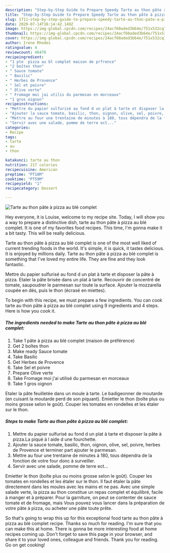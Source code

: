 ```yaml
---
description: "Step-by-Step Guide to Prepare Speedy Tarte au thon pâte à pizza au blé complet"
title: "Step-by-Step Guide to Prepare Speedy Tarte au thon pâte à pizza au blé complet"
slug: 1711-step-by-step-guide-to-prepare-speedy-tarte-au-thon-pate-a-pizza-au-ble-complet
date: 2020-07-14T16:14:42.149Z
image: https://img-global.cpcdn.com/recipes/24acf60aded3b64e/751x532cq70/tarte-au-thon-pate-a-pizza-au-ble-complet-photo-principale-de-la-recette.jpg
thumbnail: https://img-global.cpcdn.com/recipes/24acf60aded3b64e/751x532cq70/tarte-au-thon-pate-a-pizza-au-ble-complet-photo-principale-de-la-recette.jpg
cover: https://img-global.cpcdn.com/recipes/24acf60aded3b64e/751x532cq70/tarte-au-thon-pate-a-pizza-au-ble-complet-photo-principale-de-la-recette.jpg
author: Irene Rhodes
ratingvalue: 4
reviewcount: 46478
recipeingredient:
- "1 pte  pizza au bl complet maison de prfrence"
- "2 boîtes thon"
- " Sauce tomate"
- " Basilic"
- " Herbes de Provence"
- " Sel et poivre"
- " Olive verte"
- " Fromage moi jai utilis du parmesan en morceaux"
- "1 gros oignon"
recipeinstructions:
- "Mettre du papier sulfurisé au fond d un plat à tarte et disposer la pâte à pizza.La piqué à l aide d une fourchette."
- "Ajouter la sauce tomate, basilic, thon, oignon, olive, sel, poivre, herbes de Provence et terminer part ajouter le parmesan."
- "Mettre au four une trentaine de minutes à 180, tous dépendra de la fonction de votre four donc à surveiller."
- "Servir avec une salade, pomme de terre ect..."
categories:
- Recipe
tags:
- tarte
- au
- thon

katakunci: tarte au thon 
nutrition: 217 calories
recipecuisine: American
preptime: "PT18M"
cooktime: "PT59M"
recipeyield: "1"
recipecategory: Dessert

---
```



![Tarte au thon pâte à pizza au blé complet](https://img-global.cpcdn.com/recipes/24acf60aded3b64e/751x532cq70/tarte-au-thon-pate-a-pizza-au-ble-complet-photo-principale-de-la-recette.jpg)

Hey everyone, it is Louise, welcome to my recipe site. Today, I will show you a way to prepare a distinctive dish, tarte au thon pâte à pizza au blé complet. It is one of my favorites food recipes. This time, I'm gonna make it a bit tasty. This will be really delicious.

Tarte au thon pâte à pizza au blé complet is one of the most well liked of current trending foods in the world. It's simple, it is quick, it tastes delicious. It is enjoyed by millions daily. Tarte au thon pâte à pizza au blé complet is something that I've loved my entire life. They are fine and they look fantastic.

Mettre du papier sulfurisé au fond d un plat à tarte et disposer la pâte à pizza. Etaler la pâte brisée dans un plat à tarte. Recouvrir de concentré de tomate, saupoudrer le parmesan sur toute la surface. Ajouter la mozzarella coupée en dés, puis le thon (écrasé en miettes).


To begin with this recipe, we must prepare a few ingredients. You can cook tarte au thon pâte à pizza au blé complet using 9 ingredients and 4 steps. Here is how you cook it.

<!--inarticleads1-->

##### The ingredients needed to make Tarte au thon pâte à pizza au blé complet:

1. Take 1 pâte à pizza au blé complet (maison de préférence)
1. Get 2 boîtes thon
1. Make ready  Sauce tomate
1. Take  Basilic
1. Get  Herbes de Provence
1. Take  Sel et poivre
1. Prepare  Olive verte
1. Take  Fromage moi j&#39;ai utilisé du parmesan en morceaux
1. Take 1 gros oignon


Etaler la pâte feuilletée dans un moule à tarte. Le badigeonner de moutarde (en cuisant la moutarde perd de son piquant). Emietter le thon (boîte plus ou moins grosse selon le goût). Couper les tomates en rondelles et les étaler sur le thon. 

<!--inarticleads2-->

##### Steps to make Tarte au thon pâte à pizza au blé complet:

1. Mettre du papier sulfurisé au fond d un plat à tarte et disposer la pâte à pizza.La piqué à l aide d une fourchette.
1. Ajouter la sauce tomate, basilic, thon, oignon, olive, sel, poivre, herbes de Provence et terminer part ajouter le parmesan.
1. Mettre au four une trentaine de minutes à 180, tous dépendra de la fonction de votre four donc à surveiller.
1. Servir avec une salade, pomme de terre ect...


Emietter le thon (boîte plus ou moins grosse selon le goût). Couper les tomates en rondelles et les étaler sur le thon. Il faut étaler la pâte directement dans les moules avec les mains et ne pas. Avec une simple salade verte, la pizza au thon constitue un repas complet et équilibré, facile à manger et à préparer. Pour la garniture, on peut se contenter de sauce tomate et de fromage, mais Vous pouvez vous lancer dans la préparation de votre pâte à pizza, ou acheter une pâte toute prête. 

So that's going to wrap this up for this exceptional food tarte au thon pâte à pizza au blé complet recipe. Thanks so much for reading. I'm sure that you can make this at home. There is gonna be more interesting food at home recipes coming up. Don't forget to save this page in your browser, and share it to your loved ones, colleague and friends. Thank you for reading. Go on get cooking!
